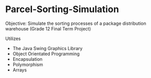 # Parcel-Sorting-Simulation

Objective: Simulate the sorting processes of a package distribution warehouse (Grade 12 Final Term Project)

Utilizes

* The Java Swing Graphics Library
* Object Orientated Programming
* Encapsulation
* Polymorphism
* Arrays
